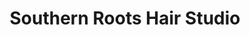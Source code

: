 ---
title: "Southern Roots Hair Studio"
url: /lynchburg/southern-roots-hair-studio/
shop: Leerstehend
---